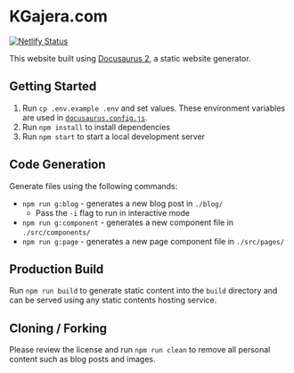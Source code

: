# KGajera.com

[![Netlify Status](https://api.netlify.com/api/v1/badges/d901faa1-d599-4940-97f2-1fecef68d139/deploy-status)](https://app.netlify.com/sites/kgajera/deploys)

This website built using [Docusaurus 2](https://docusaurus.io/), a static website generator.

## Getting Started

1. Run `cp .env.example .env` and set values. These environment variables are used in [`docusaurus.config.js`](/docusaurus.config.js).
1. Run `npm install` to install dependencies
1. Run `npm start` to start a local development server

## Code Generation

Generate files using the following commands:

- `npm run g:blog` - generates a new blog post in `./blog/`
  - Pass the `-i` flag to run in interactive mode
- `npm run g:component` - generates a new component file in `./src/components/`
- `npm run g:page` - generates a new page component file in `./src/pages/`

## Production Build

Run `npm run build` to generate static content into the `build` directory and can be served using any static contents hosting service.

## Cloning / Forking

Please review the license and run `npm run clean` to remove all personal content such as blog posts and images.
